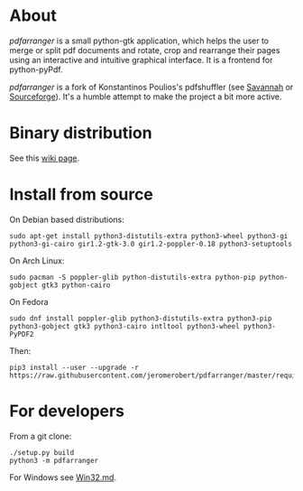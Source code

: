 # About

*pdfarranger* is a small python-gtk application, which helps the user to merge
or split pdf documents and rotate, crop and rearrange their pages using an
interactive and intuitive graphical interface. It is a frontend for
python-pyPdf.

*pdfarranger* is a fork of Konstantinos Poulios's pdfshuffler
(see [Savannah](https://savannah.nongnu.org/projects/pdfshuffler) or
[Sourceforge](http://sourceforge.net/projects/pdfshuffler)).
It's a humble attempt to make the project a bit more active.


# Binary distribution

See this [wiki page](https://github.com/jeromerobert/pdfarranger/wiki/Binary-packages).


# Install from source

On Debian based distributions:

```
sudo apt-get install python3-distutils-extra python3-wheel python3-gi python3-gi-cairo gir1.2-gtk-3.0 gir1.2-poppler-0.18 python3-setuptools
```

On Arch Linux:

```
sudo pacman -S poppler-glib python-distutils-extra python-pip python-gobject gtk3 python-cairo
```

On Fedora

```
sudo dnf install poppler-glib python3-distutils-extra python3-pip python3-gobject gtk3 python3-cairo intltool python3-wheel python3-PyPDF2
```

Then:

```
pip3 install --user --upgrade -r https://raw.githubusercontent.com/jeromerobert/pdfarranger/master/requirements.txt
```

# For developers

From a git clone:

```
./setup.py build
python3 -m pdfarranger
```

For Windows see [Win32.md](Win32.md).

